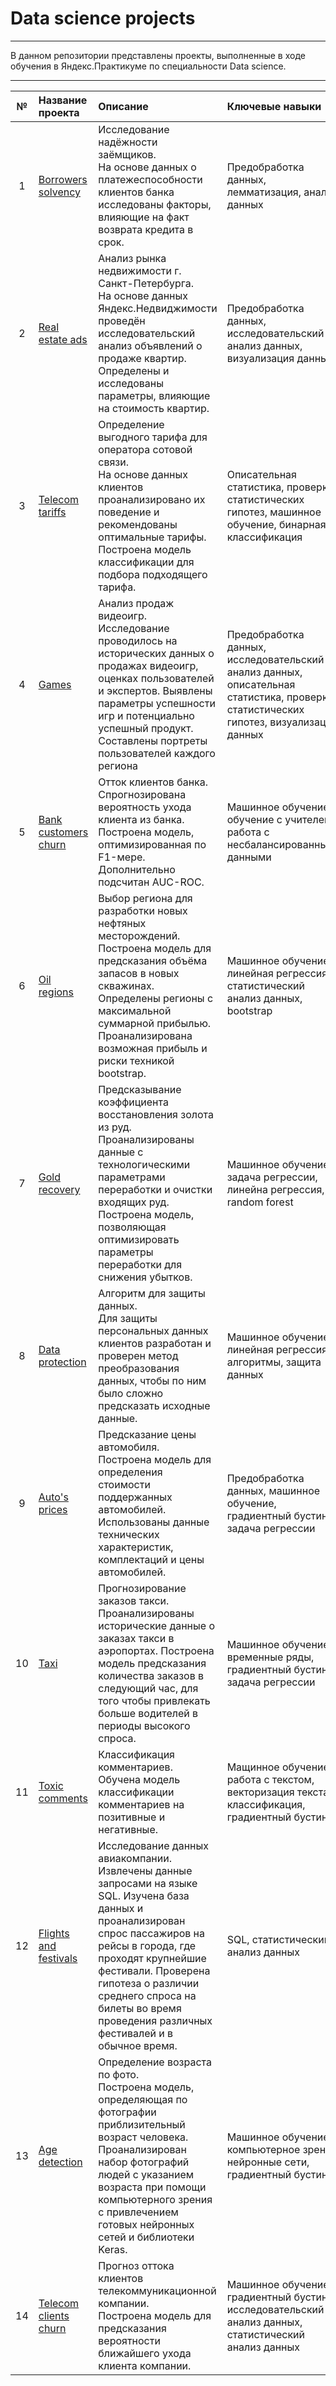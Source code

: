 # Data science projects

---

В данном репозитории представлены проекты, выполненные в ходе обучения в Яндекс.Практикуме по специальности Data science.

---
| № | Название проекта | Описание | Ключевые навыки |
|:---:| :--------------- | :--------------- | :--------------- |
| 1 | [Borrowers solvency](https://github.com/VictorBeren/Yandex.Praktikum/tree/main/01.%20Borrowers%20solvency) | Исследование надёжности заёмщиков.<br>На основе данных о платежеспособности клиентов банка исследованы факторы, влияющие на факт возврата кредита в срок. | Предобработка данных, лемматизация, анализ данных |
| 2 | [Real estate ads](https://github.com/VictorBeren/Yandex.Praktikum/tree/main/02.%20Real%20estate%20ads) | Анализ рынка недвижимости г. Санкт-Петербурга.<br>На основе данных Яндекс.Недвиджимости проведён исследовательский анализ объявлений о продаже квартир. Определены и исследованы параметры, влияющие на стоимость квартир. | Предобработка данных, исследовательский анализ данных, визуализация данных |
| 3 | [Telecom tariffs](https://github.com/VictorBeren/Yandex.Praktikum/tree/main/03.%20Telecom%20tariffs) | Определение выгодного тарифа для оператора сотовой связи.<br>На основе данных клиентов проанализировано их поведение и рекомендованы оптимальные тарифы. Построена модель классификации для подбора подходящего тарифа. | Описательная статистика, проверка статистических гипотез, машинное обучение, бинарная классификация |
| 4 | [Games](https://github.com/VictorBeren/Yandex.Praktikum/tree/main/04.%20Games) | Анализ продаж видеоигр.<br>Исследование проводилось на исторических данных о продажах видеоигр, оценках пользователей и экспертов. Выявлены параметры успешности игр и потенциально успешный продукт. Составлены портреты пользователей каждого региона | Предобработка данных, исследовательский анализ данных, описательная статистика, проверка статистических гипотез, визуализация данных |
| 5 | [Bank customers churn](https://github.com/VictorBeren/Yandex.Praktikum/tree/main/05.%20Bank%20customers%20churn) | Отток клиентов банка.<br>Спрогнозирована вероятность ухода клиента из банка. Построена модель, оптимизированная по F1-мере. Дополнительно подсчитан AUC-ROC. | Машинное обучение, обучение с учителем, работа с несбалансированными данными |
| 6 | [Oil regions](https://github.com/VictorBeren/Yandex.Praktikum/tree/main/06.%20Oil%20regions) | Выбор региона для разработки новых нефтяных месторождений.<br>Построена модель для предсказания объёма запасов в новых скважинах. Определены регионы с максимальной суммарной прибылью. Проанализирована возможная прибыль и риски техникой bootstrap.| Машинное обучение, линейная регрессия, статистический анализ данных, bootstrap|
| 7 | [Gold recovery](https://github.com/VictorBeren/Yandex.Praktikum/tree/main/07.%20Gold%20recovery) | Предсказывание коэффициента восстановления золота из руд.<br>Проанализированы данные с технологическими параметрами переработки и очистки входящих руд. Построена модель, позволяющая оптимизировать параметры переработки для снижения убытков. | Машинное обучение, задача регрессии, линейна регрессия, random forest |
| 8 | [Data protection](https://github.com/VictorBeren/Yandex.Praktikum/tree/main/08.%20Data%20protection) | Алгоритм для защиты данных.<br>Для защиты персональных данных клиентов разработан и проверен метод преобразования данных, чтобы по ним было сложно предсказать исходные данные. | Машинное обучение, линейная регрессия, алгоритмы, защита данных |
| 9 | [Auto's prices](https://github.com/VictorBeren/Yandex.Praktikum/tree/main/09.%20Auto's%20prices) | Предсказание цены автомобиля.<br>Построена модель для определения стоимости поддержанных автомобилей. Использованы данные технических характеристик, комплектаций и цены автомобилей. | Предобработка данных, машинное обучение, градиентный бустинг, задача регрессии|
| 10 | [Taxi](https://github.com/VictorBeren/Yandex.Praktikum/tree/main/10.%20Taxi) | Прогнозирование заказов такси.<br>Проанализированы исторические данные о заказах такси в аэропортах. Построена модель предсказания количества заказов в следующий час, для того чтобы привлекать больше водителей в периоды высокого спроса. | Машинное обучение, временные ряды, градиентный бустинг, задача регрессии|
| 11 | [Toxic comments](https://github.com/VictorBeren/Yandex.Praktikum/tree/main/11.%20Toxic%20comments) | Классификация комментариев.<br>Обучена модель классификации комментариев на позитивные и негативные. | Мащинное обучение, работа с текстом, векторизация текста, классификация, градиентный бустинг |
| 12 | [Flights and festivals](https://github.com/VictorBeren/Yandex.Praktikum/tree/main/12.%20Flights%20and%20festivals) | Исследование данных авиакомпании.<br>Извлечены данные запросами на языке SQL. Изучена база данных и проанализирован спрос пассажиров на рейсы в города, где проходят крупнейшие фестивали. Проверена гипотеза о различии среднего спроса на билеты во время проведения различных фестивалей и в обычное время. | SQL, статистический анализ данных|
| 13 | [Age detection](https://github.com/VictorBeren/Yandex.Praktikum/tree/main/13.%20Age%20detection) | Определение возраста по фото.<br>Построена модель, определяющая по фотографии приблизительный возраст человека. Проанализирован набор фотографий людей с указанием возраста при помощи компьютерного зрения с привлечением готовых нейронных сетей и библиотеки Keras. | Машинное обучение, компьютерное зрение, нейронные сети, градиентный бустинг |
| 14 | [Telecom clients churn](https://github.com/VictorBeren/Yandex.Praktikum/tree/main/14.%20Telecom%20clients%20churn) | Прогноз оттока клиентов телекоммуникационной компании.<br>Построена модель для предсказания вероятности ближайшего ухода клиента компании. | Машинное обучение, градиентный бустинг, исследовательский анализ данных, статистический анализ данных |
